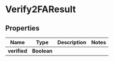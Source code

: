 

# Verify2FAResult


## Properties

Name | Type | Description | Notes
------------ | ------------- | ------------- | -------------
**verified** | **Boolean** |  | 



